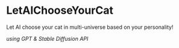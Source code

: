 # LetAIChooseYourCat
Let AI choose your cat in multi-universe based on your personality!

*using GPT & Stable Diffusion API*
